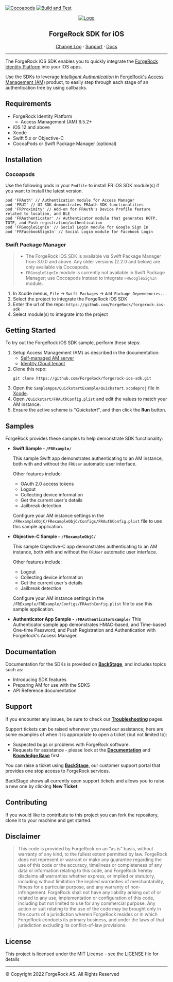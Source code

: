 [![Cocoapods](https://img.shields.io/cocoapods/v/FRAuth?color=%23f46200&label=Version&style=flat-square)](CHANGELOG.md)
[![Build and Test](https://github.com/ForgeRock/forgerock-ios-sdk/actions/workflows/ci.yaml/badge.svg)](https://github.com/ForgeRock/forgerock-ios-sdk/actions/workflows/ci.yaml)


<p align="center">
  <a href="https://github.com/ForgeRock">
    <img src="https://www.forgerock.com/themes/custom/forgerock/images/fr-logo-horz-color.svg" alt="Logo">
  </a>
  <h2 align="center">ForgeRock SDK for iOS</h2>
  <p align="center">
    <a href="./CHANGELOG.md">Change Log</a>
    ·
    <a href="#support">Support</a>
    ·
    <a href="#documentation" target="_blank">Docs</a>
  </p>
  <hr />
</p>

The ForgeRock iOS SDK enables you to quickly integrate the [ForgeRock Identity Platform](https://www.forgerock.com/digital-identity-and-access-management-platform) into your iOS apps.

Use the SDKs to leverage _[Intelligent Authentication](https://www.forgerock.com/platform/access-management/intelligent-authentication)_ in [ForgeRock's Access Management (AM)](https://www.forgerock.com/platform/access-management) product, to easily step through each stage of an authentication tree by using callbacks.

<!------------------------------------------------------------------------------------------------------------------------------------>
<!-- REQUIREMENTS - Supported AM versions, API versions, any other requirements. -->

## Requirements

* ForgeRock Identity Platform
    * Access Management (AM) 6.5.2+
* iOS 12 and above
* Xcode
* Swift 5.x or Objective-C
* CocoaPods or Swift Package Manager (optional)

<!------------------------------------------------------------------------------------------------------------------------------------>
<!-- INSTALLATION -->

## Installation

### Cocoapods
Use the following pods in your `Podfile` to install FR iOS SDK module(s) if you want to install the latest version.

```
pod 'FRAuth' // Authentication module for Access Manager
pod 'FRUI' // UI SDK demonstrates FRAuth SDK functionalities
pod 'FRProximity' // Add-on for FRAuth's Device Profile feature related to location, and BLE
pod 'FRAuthenticator' // Authenticator module that generates HOTP, TOTP, and Push registration/authentication
pod 'FRGoogleSignIn' // Social Login module for Google Sign In
pod 'FRFacebookSignIn' // Social Login module for Facebook Login
```

### Swift Package Manager
> * The ForgeRock iOS SDK is available via Swift Package Manager from 3.0.0 and above. Any older versions (2.2.0 and below) are only available via Cocoapods.
> * `FRGoogleSignIn` module is currently not available in Swift Package Manager; use Cocoapods instead to integrate `FRGoogleSignIn` module.

1. In Xcode menus, `File` -> `Swift Packages` -> `Add Package Dependencies...`
2. Select the project to integrate the ForgeRock iOS SDK
3. Enter the url of the repo: `https://github.com/ForgeRock/forgerock-ios-sdk`
4. Select module(s) to integrate into the project

<!------------------------------------------------------------------------------------------------------------------------------------>
<!-- QUICK START - Get one of the included samples up and running in as few steps as possible. -->

## Getting Started

To try out the ForgeRock iOS SDK sample, perform these steps:

1. Setup Access Management (AM) as described in the documentation:
    - [Self-managed AM server](https://backstage.forgerock.com/docs/sdks/latest/serverconfiguration/onpremise/index.html)
    - [Identity Cloud tenant](https://backstage.forgerock.com/docs/sdks/latest/serverconfiguration/cloud/index.html)
2. Clone this repo:
    ```
    git clone https://github.com/ForgeRock/forgerock-ios-sdk.git
    ```
3. Open the `SampleApps/QuickstartExample/Quickstart.xcodeproj` file in [Xcode](https://developer.apple.com/xcode/).
4. Open `/Quickstart/FRAuthConfig.plist` and edit the values to match your AM instance.
5. Ensure the active scheme is "_Quickstart_", and then click the **Run** button.

<!------------------------------------------------------------------------------------------------------------------------------------>
<!-- SAMPLES - List the samples we include with the SDKs, where they are, briefly what they show. -->

## Samples

ForgeRock provides these samples to help demonstrate SDK functionality:

- **Swift Sample - `/FRExample/`**

  This sample Swift app demonstrates authenticating to an AM instance, both with and without the `FRUser` automatic user interface.

  Other features include:

    - OAuth 2.0 access tokens
    - Logout
    - Collecting device information
    - Get the current user's details
    - Jailbreak detection

  Configure your AM instance settings in the `/FRexampleObjC/FRexampleObjC/Configs/FRAuthConfig.plist` file to use this sample application.

- **Objective-C Sample - `/FRexampleObjC/`**

  This sample Objective-C app demonstrates authenticating to an AM instance, both with and without the `FRUser` automatic user interface.

  Other features include:

    - Logout
    - Collecting device information
    - Get the current user's details
    - Jailbreak detection

  Configure your AM instance settings in the `/FRExample/FRExample/Configs/FRAuthConfig.plist` file to use this sample application.

- **Authenticator App Sample - `/FRAuthenticatorExample/`**
  This Authenticator sample app demonstrates HMAC-based, and Time-based One-time Password, and Push Registration and Authentication with ForgeRock's Access Manager.


<!------------------------------------------------------------------------------------------------------------------------------------>
<!-- DOCS - Link off to the AM-centric documentation at sdks.forgerock.com. -->

## Documentation

Documentation for the SDKs is provided on **[BackStage](https://backstage.forgerock.com/docs/sdks/latest/whatsnew/)**, and includes topics such as:

* Introducing SDK features
* Preparing AM for use with the SDKS
* API Reference documentation

<!------------------------------------------------------------------------------------------------------------------------------------>
<!-- SUPPORT -->

## Support

If you encounter any issues, be sure to check our **[Troubleshooting](https://backstage.forgerock.com/knowledge/kb/article/a79362752)** pages.

Support tickets can be raised whenever you need our assistance; here are some examples of when it is appropriate to open a ticket (but not limited to):

* Suspected bugs or problems with ForgeRock software.
* Requests for assistance - please look at the **[Documentation](https://backstage.forgerock.com/docs/sdks/latest/whatsnew/)** and **[Knowledge Base](https://backstage.forgerock.com/knowledge/kb/home/g32324668)** first.

You can raise a ticket using **[BackStage](https://backstage.forgerock.com/support/tickets)**, our customer support portal that provides one stop access to ForgeRock services.

BackStage shows all currently open support tickets and allows you to raise a new one by clicking **New Ticket**.

<!------------------------------------------------------------------------------------------------------------------------------------>
<!-- COLLABORATION -->

## Contributing

If you would like to contribute to this project you can fork the repository, clone it to your machine and get started.

<!------------------------------------------------------------------------------------------------------------------------------------>
<!-- LEGAL -->

## Disclaimer

> This code is provided by ForgeRock on an “as is” basis, without warranty of any kind, to the fullest extent permitted by law. ForgeRock does not represent or warrant or make any guarantee regarding the use of this code or the accuracy, timeliness or completeness of any data or information relating to this code, and ForgeRock hereby disclaims all warranties whether express, or implied or statutory, including without limitation the implied warranties of merchantability, fitness for a particular purpose, and any warranty of non-infringement. ForgeRock shall not have any liability arising out of or related to any use, implementation or configuration of this code, including but not limited to use for any commercial purpose. Any action or suit relating to the use of the code may be brought only in the courts of a jurisdiction wherein ForgeRock resides or in which ForgeRock conducts its primary business, and under the laws of that jurisdiction excluding its conflict-of-law provisions.


<!------------------------------------------------------------------------------------------------------------------------------------>
<!-- LICENSE -->

## License

This project is licensed under the MIT License - see the [LICENSE](LICENSE) file for details

---

&copy; Copyright 2022 ForgeRock AS. All Rights Reserved

[forgerock-logo]: https://www.forgerock.com/themes/custom/forgerock/images/fr-logo-horz-color.svg "ForgeRock Logo"
